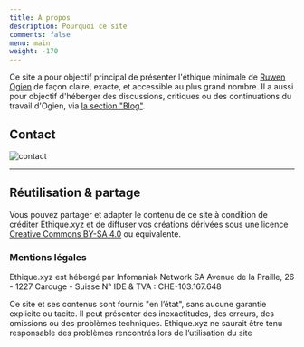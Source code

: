 ```yaml
---
title: À propos
description: Pourquoi ce site
comments: false
menu: main
weight: -170
---
```


Ce site a pour objectif principal de présenter l'éthique minimale de [Ruwen Ogien](https://fr.wikipedia.org/wiki/Ruwen_Ogien) de façon claire, exacte, et accessible au plus grand nombre. Il a aussi pour objectif d'héberger des discussions, critiques ou des continuations du travail d'Ogien, via [la section "Blog"](/blog/).

## Contact

![contact](/media/contact.png)

---

## Réutilisation & partage

Vous pouvez partager et adapter le contenu de ce site à condition de créditer Ethique.xyz et de diffuser vos créations dérivées sous une licence [Creative Commons BY-SA 4.0](https://creativecommons.org/licenses/by-sa/4.0/deed.fr) ou équivalente.

### Mentions légales

Ethique.xyz est hébergé par Infomaniak Network SA
Avenue de la Praille, 26 - 1227 Carouge - Suisse
N° IDE & TVA : CHE-103.167.648

Ce site et ses contenus sont fournis "en l’état", sans aucune garantie explicite ou tacite. Il peut présenter des inexactitudes, des erreurs, des omissions ou des problèmes techniques. Ethique.xyz ne saurait être tenu responsable des problèmes rencontrés lors de l’utilisation du site
